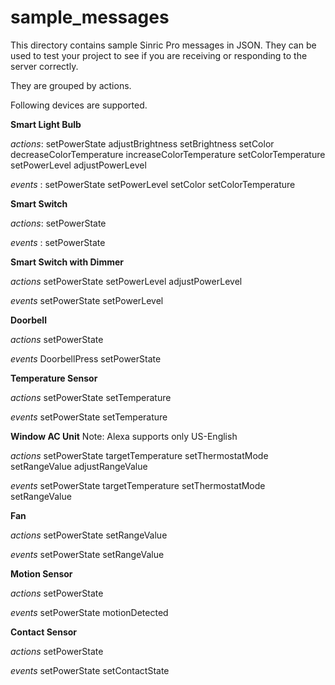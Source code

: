 # sample_messages

This directory contains sample Sinric Pro messages in JSON. They can be used to test your project to see if you are receiving or responding to the server correctly.

They are grouped by actions. 

Following devices are supported.

**Smart Light Bulb**

*actions*:
 setPowerState
 adjustBrightness
 setBrightness
 setColor
 decreaseColorTemperature
 increaseColorTemperature
 setColorTemperature
 setPowerLevel
 adjustPowerLevel
 
*events* :
 setPowerState
 setPowerLevel 
 setColor
 setColorTemperature

**Smart Switch**

*actions*:
 setPowerState
 
*events* :
 setPowerState

**Smart Switch with Dimmer**

*actions*
    setPowerState
    setPowerLevel
    adjustPowerLevel
    
*events*
    setPowerState
    setPowerLevel

**Doorbell**

*actions*
    setPowerState
    
*events* 
    DoorbellPress
    setPowerState

**Temperature Sensor**

*actions*
    setPowerState
    setTemperature
    
*events*
    setPowerState
    setTemperature
    
**Window AC Unit**
Note: Alexa supports only US-English

*actions*
    setPowerState
    targetTemperature
    setThermostatMode
    setRangeValue
    adjustRangeValue
    
*events*
    setPowerState
    targetTemperature
    setThermostatMode
    setRangeValue

**Fan**

*actions*
    setPowerState
    setRangeValue
    
*events*
    setPowerState
    setRangeValue

**Motion Sensor**

*actions*
    setPowerState
        
*events*
    setPowerState
    motionDetected
    
**Contact Sensor**

*actions*
    setPowerState
        
*events*
    setPowerState
    setContactState


